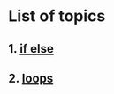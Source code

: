 # List of topics
## 1. [if else](https://github.com/habibanalytics/Python_Exercises/blob/master/Control%20Flow/if-else.md)
## 2. [loops]()
